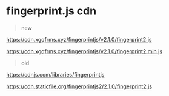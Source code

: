 # fingerprint.js cdn

> new

https://cdn.xgqfrms.xyz/fingerprintjs/v2.1.0/fingerprint2.js

https://cdn.xgqfrms.xyz/fingerprintjs/v2.1.0/fingerprint2.min.js

> old

https://cdnjs.com/libraries/fingerprintjs

https://cdn.staticfile.org/fingerprintjs2/2.1.0/fingerprint2.js
